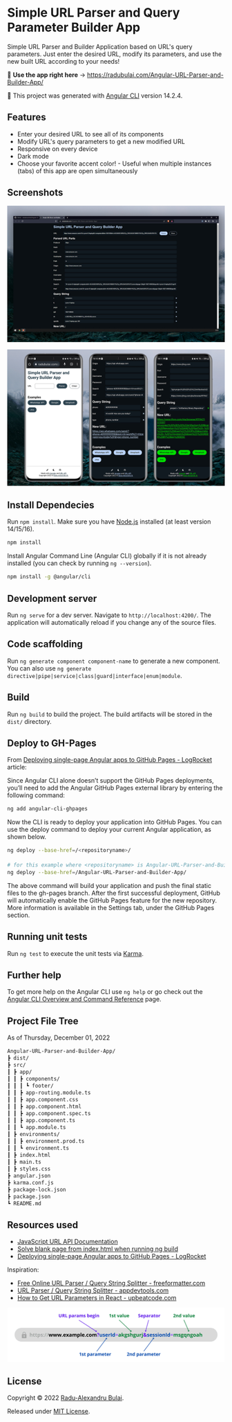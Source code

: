 # Simple URL Parser and Query Parameter Builder App

Simple URL Parser and Builder Application based on URL's query parameters. Just enter the desired URL, modify its parameters, and use the new built URL according to your needs!

🚀 **Use the app right here** -> https://radubulai.com/Angular-URL-Parser-and-Builder-App/

🔵 This project was generated with [Angular CLI](https://github.com/angular/angular-cli) version 14.2.4.

## Features

- Enter your desired URL to see all of its components
- Modify URL's query parameters to get a new modified URL
- Responsive on every device
- Dark mode
- Choose your favorite accent color! - Useful when multiple instances (tabs) of this app are open simultaneously

## Screenshots

![URL Paser and Builder APP Tool](./demo/URL_Parser_Builder_APP_01.jpg)

![URL Paser and Builder APP Tool](./demo/URL_Parser_Builder_APP_02.jpg)

## Install Dependecies

Run `npm install`. Make sure you have [Node.js](https://nodejs.org/en/download/) installed (at least version 14/15/16).

```bash
npm install
```

Install Angular Command Line (Angular CLI) globally if it is not already installed (you can check by running `ng --version`).

```bash
npm install -g @angular/cli
```

## Development server

Run `ng serve` for a dev server. Navigate to `http://localhost:4200/`. The application will automatically reload if you change any of the source files.

## Code scaffolding

Run `ng generate component component-name` to generate a new component. You can also use `ng generate directive|pipe|service|class|guard|interface|enum|module`.

## Build

Run `ng build` to build the project. The build artifacts will be stored in the `dist/` directory.

## Deploy to GH-Pages

From [Deploying single-page Angular apps to GitHub Pages - LogRocket](https://blog.logrocket.com/deploying-single-page-angular-apps-to-github-pages/) article:

Since Angular CLI alone doesn’t support the GitHub Pages deployments, you’ll need to add the Angular GitHub Pages external library by entering the following command:

```bash
ng add angular-cli-ghpages
```

Now the CLI is ready to deploy your application into GitHub Pages. You can use the deploy command to deploy your current Angular application, as shown below.

```bash
ng deploy --base-href=/<repositoryname>/

# for this example where <repositoryname> is Angular-URL-Parser-and-Builder-App
ng deploy --base-href=/Angular-URL-Parser-and-Builder-App/
```

The above command will build your application and push the final static files to the gh-pages branch. After the first successful deployment, GitHub will automatically enable the GitHub Pages feature for the new repository. More information is available in the Settings tab, under the GitHub Pages section.

## Running unit tests

Run `ng test` to execute the unit tests via [Karma](https://karma-runner.github.io).

## Further help

To get more help on the Angular CLI use `ng help` or go check out the [Angular CLI Overview and Command Reference](https://angular.io/cli) page.

## Project File Tree

As of Thursday, December 01, 2022

```
Angular-URL-Parser-and-Builder-App/
┣ dist/
┣ src/
┃ ┣ app/
┃ ┃ ┣ components/
┃ ┃ ┃ ┗ footer/
┃ ┃ ┣ app-routing.module.ts
┃ ┃ ┣ app.component.css
┃ ┃ ┣ app.component.html
┃ ┃ ┣ app.component.spec.ts
┃ ┃ ┣ app.component.ts
┃ ┃ ┗ app.module.ts
┃ ┣ environments/
┃ ┃ ┣ environment.prod.ts
┃ ┃ ┗ environment.ts
┃ ┣ index.html
┃ ┣ main.ts
┃ ┣ styles.css
┣ angular.json
┣ karma.conf.js
┣ package-lock.json
┣ package.json
┗ README.md
```

## Resources used

- [JavaScript URL API Documentation](https://developer.mozilla.org/en-US/docs/Web/API/URL)
- [Solve blank page from index.html when running ng build](https://stackoverflow.com/questions/51718020/when-running-ng-build-the-index-html-does-nothing)
- [Deploying single-page Angular apps to GitHub Pages - LogRocket](https://blog.logrocket.com/deploying-single-page-angular-apps-to-github-pages/)

Inspiration:

- [Free Online URL Parser / Query String Splitter - freeformatter.com](https://www.freeformatter.com/url-parser-query-string-splitter.html)
- [URL Parser / Query String Splitter - appdevtools.com](https://appdevtools.com/url-parser-query-string-splitter)
- [How to Get URL Parameters in React - upbeatcode.com](https://www.upbeatcode.com/react/how-to-get-url-parameters-in-react/)

![URL Query Parameters Explained - upbeatcode.com](./demo/url-parameter.png)

## License

Copyright &copy; 2022 [Radu-Alexandru Bulai](https://radualexandrub.github.io/).

Released under [MIT License](./LICENSE).
